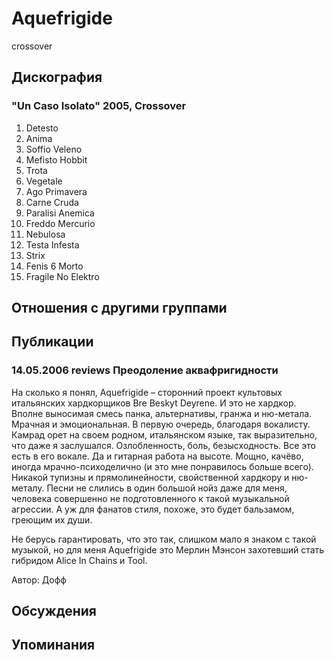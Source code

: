 # Aquefrigide

crossover

## Дискография

### "Un Caso Isolato" 2005, Crossover

1. Detesto     
2. Anima     
3. Soffio Veleno    
4. Mefisto Hobbit    
5. Trota    
6. Vegetale     
7. Ago Primavera    
8. Carne Cruda    
9. Paralisi Anemica     
10. Freddo Mercurio    
11. Nebulosa    
12. Testa Infesta     
13. Strix    
14. Fenis 6 Morto     
15. Fragile No Elektro


## Отношения с другими группами


## Публикации

### 14.05.2006 reviews Преодоление аквафригидности

<P>На сколько я понял, Aquefrigide – сторонний проект культовых итальянских хардкорщиков Bre Beskyt Deyrene. И это не хардкор. Вполне выносимая смесь панка, альтернативы, гранжа и ню-метала. Мрачная и эмоциональная. В первую очередь, благодаря вокалисту. Камрад орет на своем родном, итальянском языке, так выразительно, что даже я заслушался. Озлобленность, боль, безысходность. Все это есть в его вокале. Да и гитарная работа на высоте. Мощно, качёво, иногда мрачно-психоделично (и это мне понравилось больше всего). Никакой тупизны и прямолинейности, свойственной хардкору и ню-металу. Песни не слились в один большой нойз даже для меня, человека совершенно не подготовленного к такой музыкальной агрессии. А уж для фанатов стиля, похоже, это будет бальзамом, греющим их души. </P>
<P>Не берусь гарантировать, что это так, слишком мало я знаком с такой музыкой, но для меня Aquefrigide это Мерлин Мэнсон захотевший стать гибридом Alice In Chains и Tool. </P>
Автор: Дофф


## Обсуждения


## Упоминания


